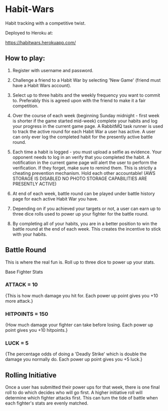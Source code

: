 # Habit-Wars

Habit tracking with a competitive twist.

Deployed to Heroku at:

https://habitwars.herokuapp.com/


## How to play:

1) Register with username and password. 

2) Challenge a friend to a Habit War by selecting 'New Game' (friend must have a Habit Wars account).

3) Select up to three habits and the weekly frequency you want to commit to. Preferably this is agreed upon with the friend to make it a fair competition.

4) Over the course of each week (beginning Sunday midnight - first week is shorter if the game started mid-week) complete your habits and log your progress in the current game page. A RabbitMQ task runner is used to track the active round for each Habit War a user has active. A user can only ever log the completed habit for the presently active battle round.

5) Each time a habit is logged - you must upload a selfie as evidence. Your opponent needs to log in an verify that you completed the habit. A notification in the current game page will alert the user to perform the verification. If they forget, make sure to remind them. This is strictly a cheating prevention mechanism. Hold each other accountable! (AWS STORAGE IS DISABLED NO PHOTO STORAGE CAPABILITIES ARE PRESENTLY ACTIVE)

6) At end of each week, battle round can be played under battle history page for each active Habit War you have.

7) Depending on if you achieved your targets or not, a user can earn up to three dice rolls used to power up your fighter for the battle round.

8) By completing all of your habits, you are in a better position to win the battle round at the end of each week. This creates the incentive to stick with your habits.

## Battle Round

This is where the real fun is. Roll up to three dice to power up your stats.

Base Fighter Stats

### ATTACK = 10
{This is how much damage you hit for. Each power up point gives you +10 more attack.}

### HITPOINTS = 150
{How much damage your fighter can take before losing. Each power up point gives you +10 hitpoints.}

### LUCK = 5
{The percentage odds of doing a 'Deadly Strike' which is double the damage you normally do. Each power up point gives you +5 luck.}

## Rolling Initiative

Once a user has submitted their power ups for that week, there is one final roll to do which decides who will go first. A higher initiative roll will determine which fighter attacks first. This can turn the tide of battle when each fighter's stats are evenly matched.